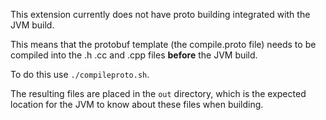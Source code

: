 This extension currently does not have proto building integrated with the JVM build.

This means that the protobuf template (the compile.proto file) needs to be compiled into the .h .cc and .cpp files
**before** the JVM build.

To do this use `./compileproto.sh`.

The resulting files are placed in the `out` directory, which is the expected location for the JVM to know about these files when building.